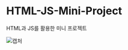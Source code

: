 # HTML-JS-Mini-Project
HTML과 JS를 활용한 미니 프로젝트

![캡처](https://user-images.githubusercontent.com/77676907/190847847-a7a79606-79be-4090-b7b6-7c0d59d739f5.PNG)
